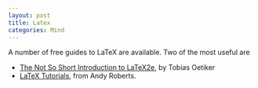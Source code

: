 ```yaml
---
layout: post
title: Latex
categories: Mind
---
```


A number of free guides to LaTeX are available. Two of the most useful are

- [The Not So Short Introduction to LaTeX2e](ftp://ftp.ccu.edu.tw/pub/tex/info/lshort/english/lshort.pdf), by Tobias Oetiker
- [LaTeX Tutorials](https://www.andy-roberts.net/writing/latex), from Andy Roberts.